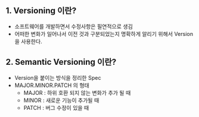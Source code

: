## 1.  Versioning 이란?
- 소프트웨어를 개발하면서 수정사항은 필연적으로 생김
- 어떠한 변화가 일어나서 이전 것과 구분되었는지 명확하게 알리기 위해서 Version을 사용한다.
## 2. Semantic Versioning 이란?
- Version을 붙이는 방식을 정리한 Spec
- MAJOR.MINOR.PATCH 의 형태
	- MAJOR : 하위 호환 되지 않는 변화가 추가 될 때
	- MINOR : 새로운 기능이 추가될 때
	- PATCH : 버그 수정이 있을 때